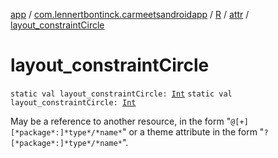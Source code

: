 [app](../../../index.md) / [com.lennertbontinck.carmeetsandroidapp](../../index.md) / [R](../index.md) / [attr](index.md) / [layout_constraintCircle](./layout_constraint-circle.md)

# layout_constraintCircle

`static val layout_constraintCircle: `[`Int`](https://kotlinlang.org/api/latest/jvm/stdlib/kotlin/-int/index.html)
`static val layout_constraintCircle: `[`Int`](https://kotlinlang.org/api/latest/jvm/stdlib/kotlin/-int/index.html)

May be a reference to another resource, in the form "`@[+][*package*:]*type*/*name*`" or a theme attribute in the form "`?[*package*:]*type*/*name*`".

